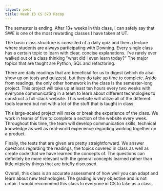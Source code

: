 ```yaml
---
layout: post
title: Week 13 CS 373 Recap
---
```


The semester is ending. After 13+ weeks in this class, I can safely say that SWE is one of the most rewarding classes I have taken at UT. 

The basic class structure is consisted of a daily quiz and then a lecture where students are always participating with Downing. Every single class has a certain topic to learn with clear, concise explanations. I've rarely ever walked out of a class thinking "what did I even learn today?" The major topics that are taught are Python, SQL and refactoring.

There are daily readings that are beneficial for us to digest (which do also show up on tests and quizzes), but they do take up time to complete. Aside from readings, the only other homework in the class is the semester-long project. This project will take up at least ten hours every two weeks with everyone communicating in a team to learn about different technologies to construct a full-stack website. This website will utilize all of the different tools learned but not with a lot of the stuff that is taught in class.

This large-scaled project will make or break the experience of the class. We work in teams of five to complete a section of the website every week. Throughout this time, the team will develop communication skills, technical knowledge as well as real-world experience regarding working together on a product. 

Finally, the tests that are given are pretty straightforward. We answer questions regarding the readings, the topics covered in class as well as create code that we have learned the concepts of. The questions can definitely be more relevant with the general concepts learned rather than little nitpicky things that are briefly discussed. 

Overall, this class is an accurate assessment of how well you can adapt and learn about new technologies. The grading is very objective and is not unfair. I would recommend this class to everyone in CS to take as a class.
